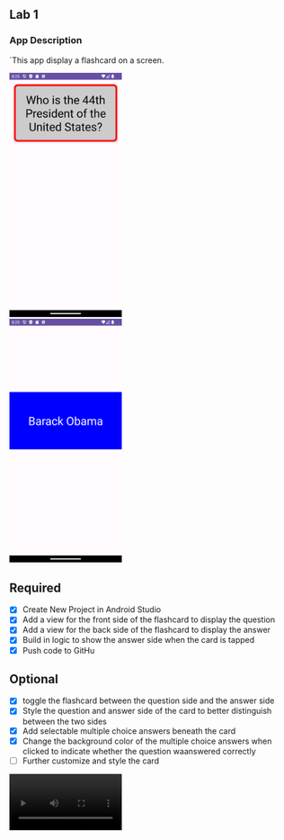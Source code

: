 

## Lab 1

### App Description
`This app display a  flashcard on a screen.

<img src="https://github.com/BeluchyGracia/FlashCard1/blob/main/Screenshot_20240311_202549.png" width=200><br>
<img src="https://github.com/BeluchyGracia/FlashCard1/blob/main/Screenshot_20240311_202559.png" width=200><br>

## Required
- [x] Create New Project in Android Studio
- [x] Add a view for the front side of the flashcard to display the question
- [x] Add a view for the back side of the flashcard to display the answer
- [x] Build in logic to show the answer side when the card is tapped
- [x] Push code to GitHu
## Optional
- [x] toggle the flashcard between the question side and the answer side
- [x] Style the question and answer side of the card to better distinguish between the two sides
- [x] Add selectable multiple choice answers beneath the card
 - [x] Change the background color of the multiple choice answers when clicked to indicate whether the question waanswered correctly
- [ ] Further customize and style the card

<video src ="https://github.com/BeluchyGracia/FlashCard1/blob/main/Screen_recording_20240311_201847.webm" width=200><br>

